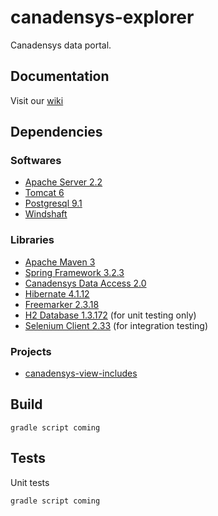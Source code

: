 canadensys-explorer
===================

Canadensys data portal.

Documentation
-------------
Visit our [wiki](https://github.com/Canadensys/canadensys-explorer/wiki)

Dependencies
------------
### Softwares
* [Apache Server 2.2](http://httpd.apache.org/)
* [Tomcat 6](http://tomcat.apache.org/)
* [Postgresql 9.1](http://www.postgresql.org/)
* [Windshaft](https://github.com/Vizzuality/Windshaft)

### Libraries
* [Apache Maven 3](http://maven.apache.org/)
* [Spring Framework 3.2.3](http://www.springsource.org/spring-framework)
* [Canadensys Data Access 2.0](https://github.com/Canadensys/canadensys-data-access)
* [Hibernate 4.1.12](http://www.hibernate.org/)
* [Freemarker 2.3.18](http://freemarker.sourceforge.net/)
* [H2 Database 1.3.172](http://www.h2database.com) (for unit testing only)
* [Selenium Client 2.33](http://docs.seleniumhq.org/download/) (for integration testing)

### Projects
* [canadensys-view-includes](https://github.com/Canadensys/canadensys-view-includes)

Build
-----
```
gradle script coming
```

Tests
-----
Unit tests

```
gradle script coming
```
